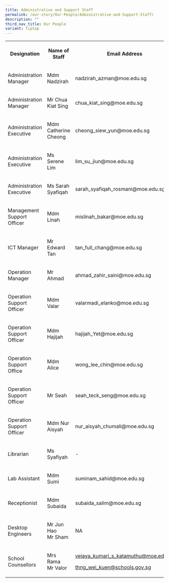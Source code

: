 ```yaml
---
title: Administrative and Support Staff
permalink: /our-story/Our-People/Administrative-and-Support-Staff/
description: ""
third_nav_title: Our People
variant: tiptap
---
```

<table style="minWidth: 75px">
<colgroup>
<col>
<col>
<col>
</colgroup>
<tbody>
<tr>
<th rowspan="1" colspan="1">
<p>Designation</p>
</th>
<th rowspan="1" colspan="1">
<p>Name of Staff</p>
</th>
<th rowspan="1" colspan="1">
<p>Email Address</p>
</th>
</tr>
<tr>
<td rowspan="1" colspan="1">
<p>Administration Manager</p>
</td>
<td rowspan="1" colspan="1">
<p>Mdm Nadzirah</p>
</td>
<td rowspan="1" colspan="1">
<p>nadzirah_azman@moe.edu.sg</p>
</td>
</tr>
<tr>
<td rowspan="1" colspan="1">
<p>Administration Manager</p>
</td>
<td rowspan="1" colspan="1">
<p>Mr Chua Kiat Sing</p>
</td>
<td rowspan="1" colspan="1">
<p>chua_kiat_sing@moe.edu.sg</p>
</td>
</tr>
<tr>
<td rowspan="1" colspan="1">
<p>Administration Executive</p>
</td>
<td rowspan="1" colspan="1">
<p>Mdm Catherine Cheong</p>
</td>
<td rowspan="1" colspan="1">
<p>cheong_siew_yun@moe.edu.sg</p>
</td>
</tr>
<tr>
<td rowspan="1" colspan="1">
<p>Administration Executive</p>
</td>
<td rowspan="1" colspan="1">
<p>Ms Serene Lim</p>
</td>
<td rowspan="1" colspan="1">
<p>lim_su_jiun@moe.edu.sg</p>
</td>
</tr>
<tr>
<td rowspan="1" colspan="1">
<p>Administration Executive</p>
</td>
<td rowspan="1" colspan="1">
<p>Ms Sarah Syafiqah</p>
</td>
<td rowspan="1" colspan="1">
<p>sarah_syafiqah_rosmani@moe.edu.sg</p>
</td>
</tr>
<tr>
<td rowspan="1" colspan="1">
<p>Management Support Officer</p>
</td>
<td rowspan="1" colspan="1">
<p>Mdm Linah</p>
</td>
<td rowspan="1" colspan="1">
<p>mislinah_bakar@moe.edu.sg</p>
</td>
</tr>
<tr>
<td rowspan="1" colspan="1">
<p>ICT Manager</p>
</td>
<td rowspan="1" colspan="1">
<p>Mr Edward Tan</p>
</td>
<td rowspan="1" colspan="1">
<p>tan_full_chang@moe.edu.sg</p>
</td>
</tr>
<tr>
<td rowspan="1" colspan="1">
<p>Operation Manager</p>
</td>
<td rowspan="1" colspan="1">
<p>Mr Ahmad</p>
</td>
<td rowspan="1" colspan="1">
<p>ahmad_zahir_saini@moe.edu.sg</p>
</td>
</tr>
<tr>
<td rowspan="1" colspan="1">
<p>Operation Support Officer</p>
</td>
<td rowspan="1" colspan="1">
<p>Mdm Valar</p>
</td>
<td rowspan="1" colspan="1">
<p>valarmadi_elanko@moe.edu.sg</p>
</td>
</tr>
<tr>
<td rowspan="1" colspan="1">
<p>Operation Support Officer</p>
</td>
<td rowspan="1" colspan="1">
<p>Mdm Hajijah</p>
</td>
<td rowspan="1" colspan="1">
<p>hajijah_Yet@moe.edu.sg</p>
</td>
</tr>
<tr>
<td rowspan="1" colspan="1">
<p>Operation Support Office</p>
</td>
<td rowspan="1" colspan="1">
<p>Mdm Alice</p>
</td>
<td rowspan="1" colspan="1">
<p>wong_lee_chin@moe.edu.sg</p>
</td>
</tr>
<tr>
<td rowspan="1" colspan="1">
<p>Operation Support Officer</p>
</td>
<td rowspan="1" colspan="1">
<p>Mr Seah</p>
</td>
<td rowspan="1" colspan="1">
<p>seah_teck_seng@moe.edu.sg</p>
</td>
</tr>
<tr>
<td rowspan="1" colspan="1">
<p>Operation Support Officer</p>
</td>
<td rowspan="1" colspan="1">
<p>Mdm Nur Aisyah</p>
</td>
<td rowspan="1" colspan="1">
<p>nur_aisyah_chumali@moe.edu.sg</p>
</td>
</tr>
<tr>
<td rowspan="1" colspan="1">
<p>Librarian</p>
</td>
<td rowspan="1" colspan="1">
<p>Ms Syafiyah</p>
</td>
<td rowspan="1" colspan="1">
<p>-</p>
</td>
</tr>
<tr>
<td rowspan="1" colspan="1">
<p>Lab Assistant</p>
</td>
<td rowspan="1" colspan="1">
<p>Mdm Sumi</p>
</td>
<td rowspan="1" colspan="1">
<p>suminam_sahid@moe.edu.sg</p>
</td>
</tr>
<tr>
<td rowspan="1" colspan="1">
<p>Receptionist</p>
</td>
<td rowspan="1" colspan="1">
<p>Mdm Subaida</p>
</td>
<td rowspan="1" colspan="1">
<p>subaida_salim@moe.edu.sg</p>
</td>
</tr>
<tr>
<td rowspan="1" colspan="1">
<p>Desktop Engineers</p>
</td>
<td rowspan="1" colspan="1">
<p>Mr Jun Hao
<br>Mr Sham</p>
</td>
<td rowspan="1" colspan="1">
<p>NA</p>
</td>
</tr>
<tr>
<td rowspan="1" colspan="1">
<p>School Counsellors</p>
</td>
<td rowspan="1" colspan="1">
<p>Mrs Rama
<br>Mr Valor</p>
</td>
<td rowspan="1" colspan="1">
<p><a href="mailto:vejaya_kumari_s_katamuthu@moe.edu.sg" rel="noopener noreferrer nofollow" target="_blank">vejaya_kumari_s_katamuthu@moe.edu.sg</a> 
<br>
</p>
<p><a href="mailto:thng_wei_kuen@schools.gov.sg" rel="noopener noreferrer nofollow" target="_blank">thng_wei_kuen@schools.gov.sg</a>
</p>
</td>
</tr>
</tbody>
</table>
<p></p>